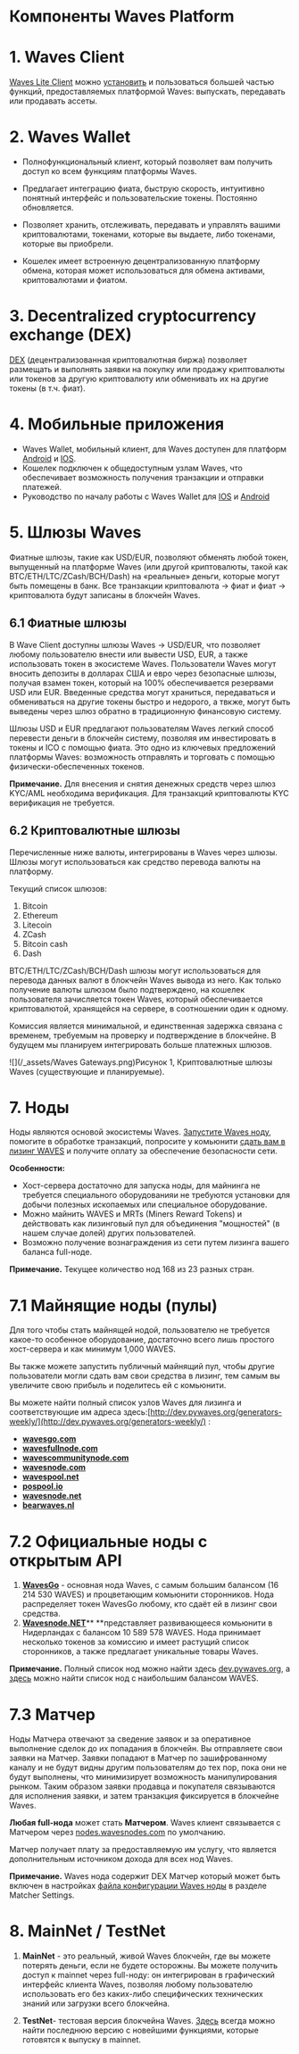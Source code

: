 # Компоненты Waves Platform 

# 1. Waves Client

[Waves Lite Client](https://beta.wavesplatform.com) можно [установить](/waves-client/install-waves-client.md) и пользоваться большей частью функций,
предоставляемых платформой Waves: выпускать, передавать или продавать ассеты.

# 2. Waves Wallet

* Полнофункциональный клиент, который позволяет вам получить доступ ко всем функциям платформы Waves.

* Предлагает интеграцию фиата, быструю скорость, интуитивно понятный интерфейс и пользовательские токены. Постоянно обновляется.

* Позволяет хранить, отслеживать, передавать и управлять вашими криптовалютами, токенами, которые вы выдаете, либо токенами, которые вы приобрели.

* Кошелек имеет встроенную децентрализованную платформу обмена, которая может использоваться для обмена активами, криптовалютами и фиатом.

# 3. Decentralized cryptocurrency exchange \(DEX\)

[DEX](/platform-features/decentralized-cryptocurrency-exchange-dex.md) (децентрализованная криптовалютная биржа) позволяет размещать и выполнять заявки на покупку или продажу криптовалюты или токенов за другую криптовалюту или обменивать их на другие токены (в т.ч. фиат).

# 4. Мобильные приложения

* Waves Wallet, мобильный клиент, для Waves доступен для платформ [Android](https://play.google.com/store/apps/details?id=com.wavesplatform.wallet) и [IOS](https://itunes.apple.com/us/app/waves-wallet/id1233158971?mt=8).
* Кошелек  подключен к общедоступным узлам Waves, что обеспечивает возможность получения транзакции и отправки платежей.
* Руководство по началу работы с Waves Wallet для [IOS](/mobile-apps/iOS.md) и [Android](//mobile-apps/android.md)

# 5. Шлюзы Waves

Фиатные шлюзы, такие как USD/EUR, позволяют обменять любой токен, выпущенный на платформе Waves \(или другой криптовалюты, такой как BTC/ETH/LTC/ZCash/BCH/Dash\) на «реальные» деньги, которые могут быть помещены в банк. Все транзакции криптовалюта -> фиат и фиат -> криптовалюта будут записаны в блокчейн Waves. 

## 6.1 Фиатные шлюзы

В Wave Client доступны шлюзы Waves -> USD/EUR, что позволяет любому пользователю внести или вывести USD, EUR, а также использовать токен в экосистеме Waves. Пользователи Waves могут вносить депозиты в долларах США и евро через безопасные шлюзы, получая взамен токен, который на 100% обеспечивается резервами USD или EUR. Введенные средства могут храниться, передаваться и обмениваться на другие токены быстро и недорого, а твкже, могут быть выведены через шлюз обратно в традиционную финансовую систему.

Шлюзы USD и EUR предлагают пользователям Waves легкий способ перевести деньги в блокчейн систему, позволяя им инвестировать в токены и ICO с помощью фиата. Это одно из ключевых предложений платформы Waves: возможность отправлять и торговать с помощью физически-обеспеченных токенов.

**Примечание.** Для внесения и снятия денежных средств через шлюз KYC/AML необходима верификация. Для транзакций криптовалюты KYC верификация не требуется.

## 6.2 Криптовалютные шлюзы

Перечисленные ниже валюты, интегрированы в Waves через шлюзы. Шлюзы могут использоваться как средство перевода валюты на платформу.

Текущий список шлюзов:

1. Bitcoin
2. Ethereum
3. Litecoin
4. ZCash
5. Bitcoin cash
6. Dash

BTC/ETH/LTC/ZCash/BCH/Dash шлюзы могут использоваться для перевода данных валют в блокчейн Waves вывода из него. Как только получение валюты шлюзом было подтверждено, на кошелек пользователя зачисляется токен Waves, который обеспечивается криптовалютой, хранящейся на сервере, в соотношении один к одному.

Комиссия является минимальной, и единственная задержка связана с временем, требуемым на проверку и подтверждение в блокчейне. В будущем мы планируем интегрировать больше платежных шлюзов.

![](/_assets/Waves Gateways.png)Рисунок 1, Криптовалютные шлюзы Waves \(существующие и планируемые\).

# 7. Ноды

Ноды являются основой экосистемы Waves. [Запустите Waves ноду](/waves-full-node/how-to-install-a-node/how-to-install-a-node.md), помогите в обработке транзакций, попросите у комьюнити [сдать вам в лизинг WAVES](/waves-client/account-management/waves-leasing.md) и получите оплату за обеспечение безопасности сети.

**Особенности:**

* Хост-сервера достаточно для запуска ноды, для майнинга не требуется специального оборудованияи не требуются установки для добычи полезных ископаемых или специальное оборудование.
* Можно майнить WAVES и MRTs \(Miners Reward Tokens\) и действовать как лизинговый пул для объединения "мощностей" (в нашем случае долей) других пользователей.
* Возможно получение вознаграждения из сети путем лизинга вашего баланса full-ноде.

**Примечание.** Текущее количество нод 168 из 23 разных стран.

# 7.1 Майнящие ноды \(пулы\)

Для того чтобы стать майнящей нодой, пользователю не требуется какое-то особенное оборудование, достаточно всего лишь простого хост-сервера и как минимум 1,000 WAVES.

Вы также можете запустить публичный майнящий пул, чтобы другие пользователи могли сдать вам свои средства в лизинг, тем самым вы увеличите свою прибыль и поделитесь ей с комьюнити.

Вы можете найти полный список узлов Waves для лизинга и соответствующие им адреса здесь:[http://dev.pywaves.org/generators-weekly/](http://dev.pywaves.org/generators-weekly/) :

* [**wavesgo.com**](http://wavesgo.com/)
* [**wavesfullnode.com**](http://wavesfullnode.com/)
* [**wavescommunitynode.com**](http://wavescommunitynode.com/)
* [**wavesnode.com**](http://wavesnode.com/)
* [**wavespool.net**](http://wavespool.net/)
* [**pospool.io**](http://pospool.io/)
* [**wavesnode.net**](http://wavesnode.net/)
* [**bearwaves.nl**](http://bearwaves.nl/)

# 7.2 Официальные ноды с открытым API

1. [**WavesGo**](http://www.wavesgo.com) - основная нода Waves, с самым большим балансом \(16 214 530 WAVES\) и процветающим комьюнити сторонников. Нода распределяет токен WavesGo любому, кто сдаёт ей в лизинг свои средства.
3. [**Wavesnode.NET**](https://wavesnode.net)** **представляет развивающееся комьюнити в Нидерландах с балансом 10 589 578 WAVES. Нода принимает несколько токенов за комиссию и имеет растущий список сторонников, а также предлагает уникальные товары Waves.

**Примечание.** Полный список нод можно найти здесь [dev.pywaves.org](http://dev.pywaves.org/generators/), а [здесь](https://wavesplatform.com/leasing#nodes) можно найти список нод с наибольшим балансом WAVES.

# 7.3 Матчер 

Ноды Матчера отвечают за сведение заявок и за оперативное выполнение сделок до их попадания в блокчейн. Вы отправляете свои заявки на Матчер. Заявки попадают в Матчер по зашифрованному каналу и не будут видны другим пользователям до тех пор, пока они не будут выполнены, что минимизирует возможность манипулирования рынком. Таким образом заявки продавца и покупателя связываются для исполнения заявки, и затем транзакция фиксируется в блокчейне Waves.

**Любая full-нода** может стать **Матчером**. Waves клиент связывается с Матчером через [nodes.wavesnodes.com](https://nodes.wavesnodes.com/) по умолчанию.

Матчер получает плату за предоставляемую им услугу, что является дополнительным источником дохода для всех нод Waves.

**Примечание.** Waves нода содержит DEX Матчер который может быть включен в настройках [файла конфигурации Waves ноды](/waves-full-node/how-to-configure-a-node.md) в разделе Matcher Settings.

# 8. MainNet / TestNet

1. **MainNet** - это реальный, живой Waves блокчейн, где вы можете потерять деньги, если не будете осторожны. Вы можете получить доступ к mainnet через full-ноду: он интегрирован в графический интерфейс клиента Waves, позволяя любому пользователю использовать его без каких-либо специфических технических знаний или загрузки всего блокчейна.

2. **TestNet**- тестовая версия блокчейна Waves. [Здесь](https://github.com/wavesplatform/Waves/releases) всегда можно найти последнюю версию с новейшими функциями, которые готовятся к выпуску в mainnet.
